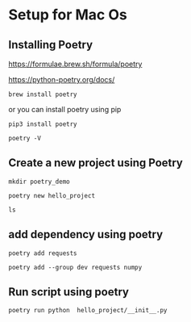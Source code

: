 # Setup for Mac Os

## Installing Poetry
https://formulae.brew.sh/formula/poetry

https://python-poetry.org/docs/

```
brew install poetry
```
or you can install poetry using pip

```
pip3 install poetry
```

```
poetry -V
```

## Create a new project using Poetry
```
mkdir poetry_demo

poetry new hello_project

ls

```

## add dependency using poetry
```
poetry add requests

poetry add --group dev requests numpy

```

## Run script using poetry
```
poetry run python  hello_project/__init__.py
```

